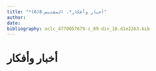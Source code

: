 ```yaml
---
title: "*أخبار وأفكار*. المقتبس 8(6)"
author: 
date: 
bibliography: oclc_4770057679-i_89-div_10.d1e2263.bib
---
```




#  أخبار وأفكار 

